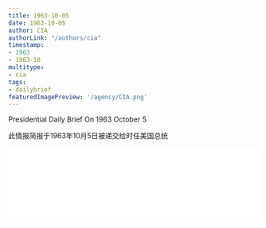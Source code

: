 ```yaml
---
title: 1963-10-05
date: 1963-10-05
author: CIA 
authorLink: "/authors/cia"
timestamp: 
- 1963
- 1963-10
multitype: 
- cia
tags: 
- dailybrief
featuredImagePreview: '/agency/CIA.png'
---
```



Presidential Daily Brief On 1963 October 5

此情报简报于1963年10月5日被递交给时任美国总统

<!--more-->





<div id="over" style="width:100%; overflow:hidden"> <iframe id="sFrame" name="sFrame" frameborder="no" border="0"  allowfullscreen marginwidth="0" scrolling="no" src = " /CIA/1963-10-05.html "  style = " position:absulute; width: 806px; top: 300;" > </iframe> </div>